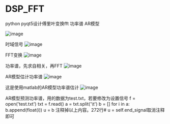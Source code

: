 # DSP_FFT
python pyqt5设计傅里叶变换fft 功率谱 AR模型

![image](https://user-images.githubusercontent.com/81954499/197120713-4e56a0de-2416-4e56-9d64-39f9f49eecd3.png)

时域信号
![image](https://user-images.githubusercontent.com/81954499/197120954-06e5af95-8091-446a-bcb1-c765ac1e1b12.png)

FFT变换
![image](https://user-images.githubusercontent.com/81954499/197120971-c1c4e01a-8bdc-4eb6-9f4d-2aeaa398bbab.png)

功率谱，先求自相关，再FFT
![image](https://user-images.githubusercontent.com/81954499/197120993-cc521ba9-9abd-4984-8f5b-1b4495aad8b3.png)

AR模型估计功率谱
![image](https://user-images.githubusercontent.com/81954499/197121022-ed0383ff-c443-445b-a854-9c214eea41a3.png)

这是使用matlab的AR模型功率谱估计
![image](https://user-images.githubusercontent.com/81954499/197121254-4cab9a82-801e-4d99-a577-3fb11b96e181.png)


AR模型预测功率谱，用的数据为test.txt，若要修改为设置信号
f = open('test.txt')
        txt = f.read()
        a = txt.split('\t')
        b = []
        for i in a:
            b.append(float(i))
        u = b
   注释掉以上内容。272行# u = self.end_signal取消注释即可
